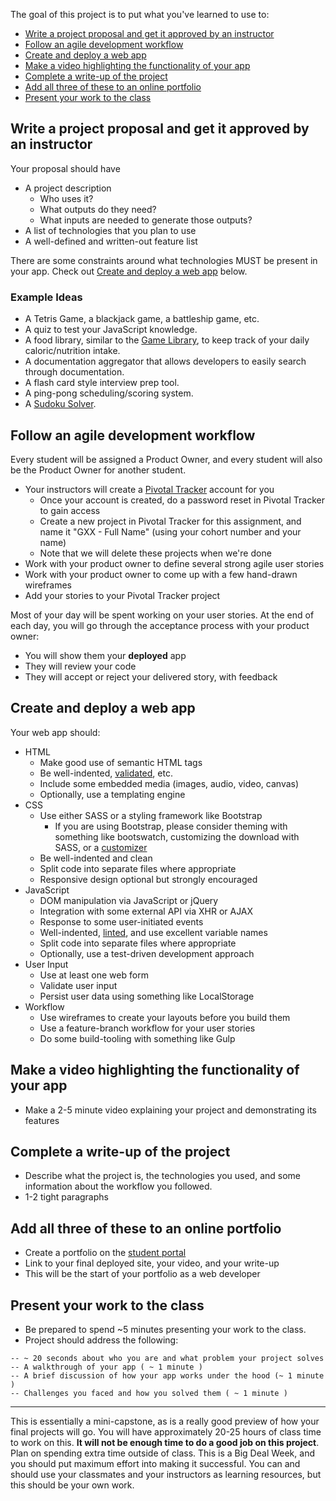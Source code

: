 The goal of this project is to put what you've learned to use to:

* [Write a project proposal and get it approved by an instructor](#proposal)
* [Follow an agile development workflow](#agile)
* [Create and deploy a web app](#create-deploy)
* [Make a video highlighting the functionality of your app](#video)
* [Complete a write-up of the project](#write-up)
* [Add all three of these to an online portfolio](#portfolio)
* [Present your work to the class](#present)

<a id="proposal"></a>

## Write a project proposal and get it approved by an instructor

Your proposal should have

* A project description
    * Who uses it?
    * What outputs do they need?
    * What inputs are needed to generate those outputs?
* A list of technologies that you plan to use
* A well-defined and written-out feature list

There are some constraints around what technologies MUST be present in your app. Check out [Create and deploy a web app](#create-deploy) below.

### Example Ideas

* A Tetris Game, a blackjack game, a battleship game, etc.
* A quiz to test your JavaScript knowledge.
* A food library, similar to the [Game Library](https://github.com/gSchool/g11-course-curriculum/tree/master/week05/05_exercises/js-game-library), to keep track of your daily caloric/nutrition intake.
* A documentation aggregator that allows developers to easily search through documentation.
* A flash card style interview prep tool.
* A ping-pong scheduling/scoring system.
* A [Sudoku Solver](http://mherman.org/sudoku-solver/).

<a id="agile"></a>

## Follow an agile development workflow

Every student will be assigned a Product Owner, and every student will also be the Product Owner for another student.

* Your instructors will create a [Pivotal Tracker](http://www.pivotaltracker.com) account for you
    * Once your account is created, do a password reset in Pivotal Tracker to gain access
    * Create a new project in Pivotal Tracker for this assignment, and name it "GXX - Full Name" (using your cohort number and your name)
    * Note that we will delete these projects when we're done
* Work with your product owner to define several strong agile user stories
* Work with your product owner to come up with a few hand-drawn wireframes
* Add your stories to your Pivotal Tracker project

Most of your day will be spent working on your user stories. At the end of each day, you will go through the acceptance process with your product owner:

* You will show them your **deployed** app
* They will review your code
* They will accept or reject your delivered story, with feedback

<a id="create-deploy"></a>

## Create and deploy a web app

Your web app should:

* HTML
    * Make good use of semantic HTML tags
    * Be well-indented, [validated](https://validator.w3.org/nu/), etc.
    * Include some embedded media (images, audio, video, canvas)
    * Optionally, use a templating engine
* CSS
    * Use either SASS or a styling framework like Bootstrap
        * If you are using Bootstrap, please consider theming with something like bootswatch, customizing the download with SASS, or a [customizer](http://getbootstrap.com/customize/)
    * Be well-indented and clean
    * Split code into separate files where appropriate
    * Responsive design optional but strongly encouraged
* JavaScript
    * DOM manipulation via JavaScript or jQuery
    * Integration with some external API via XHR or AJAX
    * Response to some user-initiated events
    * Well-indented, [linted](http://www.javascriptlint.com/online_lint.php), and use excellent variable names
    * Split code into separate files where appropriate
    * Optionally, use a test-driven development approach
* User Input
    * Use at least one web form
    * Validate user input
    * Persist user data using something like LocalStorage
* Workflow
    * Use wireframes to create your layouts before you build them
    * Use a feature-branch workflow for your user stories
    * Do some build-tooling with something like Gulp

<a id="video"></a>

## Make a video highlighting the functionality of your app

* Make a 2-5 minute video explaining your project and demonstrating its features

<a id="write-up"></a>

## Complete a write-up of the project

* Describe what the project is, the technologies you used, and some information about the workflow you followed.
* 1-2 tight paragraphs

<a id="portfolio"></a>

## Add all three of these to an online portfolio

* Create a portfolio on the [student portal](http://students.galvanize.com)
* Link to your final deployed site, your video, and your write-up
* This will be the start of your portfolio as a web developer

<a id="present"></a>

## Present your work to the class

* Be prepared to spend ~5 minutes presenting your work to the class.
* Project should address the following:

```
-- ~ 20 seconds about who you are and what problem your project solves
-- A walkthrough of your app ( ~ 1 minute )
-- A brief discussion of how your app works under the hood (~ 1 minute )
-- Challenges you faced and how you solved them ( ~ 1 minute )

```

---

This is essentially a mini-capstone, as is a really good preview of how your final projects will go. You will have approximately 20-25 hours of class time to work on this. **It will not be enough time to do a good job on this project**. Plan on spending extra time outside of class. This is a Big Deal Week, and you should put maximum effort into making it successful. You can and should use your classmates and your instructors as learning resources, but this should be your own work.
